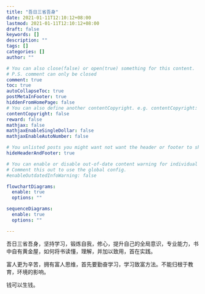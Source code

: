 ```yaml
---
title: "吾日三省吾身"
date: 2021-01-11T12:10:12+08:00
lastmod: 2021-01-11T12:10:12+08:00
draft: false
keywords: []
description: ""
tags: []
categories: []
author: ""

# You can also close(false) or open(true) something for this content.
# P.S. comment can only be closed
comment: true
toc: true
autoCollapseToc: true
postMetaInFooter: true
hiddenFromHomePage: false
# You can also define another contentCopyright. e.g. contentCopyright: "This is another copyright."
contentCopyright: false
reward: false
mathjax: false
mathjaxEnableSingleDollar: false
mathjaxEnableAutoNumber: false

# You unlisted posts you might want not want the header or footer to show
hideHeaderAndFooter: true

# You can enable or disable out-of-date content warning for individual post.
# Comment this out to use the global config.
#enableOutdatedInfoWarning: false

flowchartDiagrams:
  enable: true
  options: ""

sequenceDiagrams: 
  enable: true
  options: ""

---
```


<!--more-->

吾日三省吾身，坚持学习，锻炼自我，修心，提升自己的全局意识，专业能力，书中自有黄金屋，如何将书读懂，理解，并加以致用，首在实践。

富人更为辛苦，拥有富人思维，首先要勤奋学习，学习致富方法。不能归根于教育，环境的影响。

钱可以生钱。